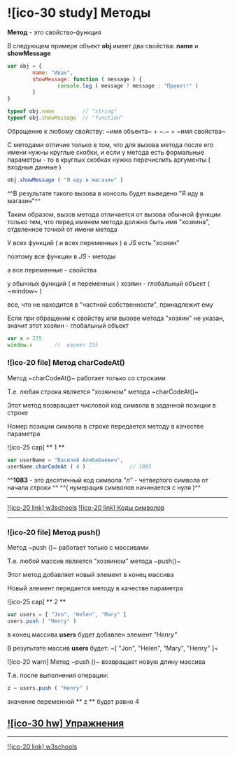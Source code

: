 # ![ico-30 study] Методы

**Метод** - это свойство-функция

В следующем примере объект  **obj**  имеет два свойства:  **name**  и  **showMessage**

~~~javascript
var obj = {
        name: "Иван",
        showMessage: function ( message ) {
                console.log ( message ? message : "Привет!" )
        }
}
~~~

~~~javascript
typeof obj.name         // "string"
typeof obj.showMessage  // "function"
~~~

Обращение к любому свойству: ~имя объекта~ + ~.~ + ~имя свойства~

С методами отличие только в том, что для вызова метода после его имени нужны круглые скобки, и если у метода есть формальные параметры - то в круглых скобках нужно перечислить аргументы ( входные данные )

~~~javascript
obj.showMessage ( "Я иду в магазин" )
~~~

^^В результате такого вызова в консоль будет выведено  "Я иду в магазин"^^

Таким образом, вызов метода отличается от вызова обычной функции только тем, что перед именем метода должно быть имя "хозяина", отделенное точкой от имени метода

У всех функций ( и всех переменных ) в *JS* есть "хозяин"

поэтому все функции в *JS* - методы

а все переменные - свойства

у обычных функций ( и переменных ) хозяин - глобальный объект ( ~window~ )

все, что не находится в "частной собственности", принадлежит ему

Если при обращении к свойству или вызове метода "хозяин" не указан, значит этот хозяин - глобальный объект

~~~javascript
var x = 235
window.x       //  вернет 235
~~~

### ![ico-20 file] Метод charCodeAt()

Метод ~charCodeAt()~ работает только со строками

Т.е. любая строка является "хозяином" метода ~charCodeAt()~

Этот метод возвращает числовой код символа в заданной позиции в строке

Номер позиции символа в строке передается методу в качестве параметра

![ico-25 cap] ** 1 **

~~~javascript
var userName = "Василий Алибабаевич",
userName.charCodeAt ( 4 )              // 1083
~~~

^^**1083** - это десятичный код символа *"л"* - четвертого символа от начала строки ^^
^^( нумерация символов начинается с нуля )^^

_________________________________________________________________________

[![ico-20 link] w3schools](https://www.w3schools.com/jsref/jsref_charCodeAt.asp)
[![ico-20 link] Коды символов](https://www.ascii.cl/htmlcodes.htm)

___________________________________________________________________________

### ![ico-20 file] Метод push()

Метод  ~push ()~  работает только с массивами

Т.е. любой массив является "хозяином" метода ~push()~

Этот метод добавляет новый элемент в конец массива

Новый элемент передается методу в качестве параметра

![ico-25 cap] ** 2 **

~~~javascript
var users = [ "Jon", "Helen", "Mary" ]
users.push ( "Henry" )
~~~

в конец массива **users** будет добавлен элемент  *"Henry"*

В результате массив **users** будет:  ~[ "Jon", "Helen", "Mary", "Henry" ]~

![ico-20 warn] Метод ~push ()~ возвращает новую длину массива

Т.е. после выполнения операции:

~~~javascript
z = users.push ( "Henry" )
~~~

значение переменной ** z ** будет равно 4

## [![ico-30 hw] Упражнения](https://docs.google.com/forms/d/e/1FAIpQLSfhSiifjcwm7tLhcQftjAXByl-O93y3o31i91wAMr-uvi-MzQ/viewform)

_________________________________________________________________

[![ico-20 link] w3schools](https://www.w3schools.com/jsref/jsref_push.asp)
